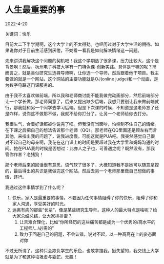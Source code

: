 # 人生最重要的事

2022-4-20

关键词：快乐

目前大二下半学期啊，这个大学上的不太得劲。也经历过对于大学生活的期待。如果说你对于目前生活感到厌倦，不妨看一看我是如何解决情绪这一问题。

先来讲讲我解决这个问题的契机吧！我这个学期选了很多课，压力比较大，这个是背景啊！然后，杭州电子科技大学有一门特色课-创新实践。具体是干嘛的呢？简而言之，就是类似研究生选择导师啊，让你选一个导师，然后跟着他干项目。我主要做的就是一个网站，这个网站的主要功能就是OJ(online judge)和一个动画，是为数字电路这门课服务的。

由于我不太喜欢做前端，所以我和老师商讨能不能我做完动画部分，然后前端部分让一个学长做。那老师同意了，后来又提出缺少后端，我想只要别让我来做前端就行，那我就和另一个同学去学习后端。但是下次课的时候，不知道是这老师忘了还是咋样，说你这不做那不做，我就不给你打分了。让另一个老师给你去打分。

我很生气，合着好话都被你说完了呗。但我没有当面吵，怕控制不住自己的情绪。在下课之后把自己的想法告诉那个老师（QQ）。那老师在QQ里面还是顾左右而言其他，来指出我的问题了，说我进度慢。可能这就是PUA吧。我突然感觉自己很对不起自己的母亲啊，我花在这门课上的时间是要超过我在大学里和妈妈沟通的时间。她在PUA我的时候是否想过：此亦人之子也，可善遇之呢？既然没有，那我管你作甚？老猪狗！

那个老师后来的回话很有意思，语气软了很多了，大概知道我不是她可以随意拿捏的，最后得出的共识是我做完这个网站，然后去另一个老师那里做自己想做的事情，还行。

我通过这件事情学到了什么呢？

1. 快乐，家人是最重要的事情，不要因为任何事情阻碍了你的快乐，阻碍了你和家人沟通，享受美好的时光。
2. 远离有病的那些“长辈”，像是某些研究生导师。这种人的最大特点是啥呢？给大家总结总结，让大家排排雷？
   1. 让苦难合理化，比如“你所经历的这些痛苦都是成为一个优秀的/高水平的工程师/.../必需的”
   2. 致力于回避自己的问题，不会认错，说对不起，以一种高高在上的姿态面对你

不过无所谓了，这种只会欺负学生的乐色，也敢拿捏我。挺失望的，我交钱上大学就是为了和这种垃圾虚与委蛇，无趣！
